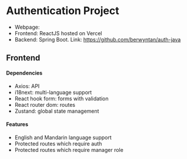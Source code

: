 # Authentication Project

- Webpage: 
- Frontend: ReactJS hosted on Vercel
- Backend: Spring Boot. Link: https://github.com/berwyntan/auth-java

## Frontend

#### Dependencies

- Axios: API 
- i18next: multi-language support
- React hook form: forms with validation
- React router dom: routes
- Zustand: global state management

#### Features

- English and Mandarin language support
- Protected routes which require auth
- Protected routes which require manager role